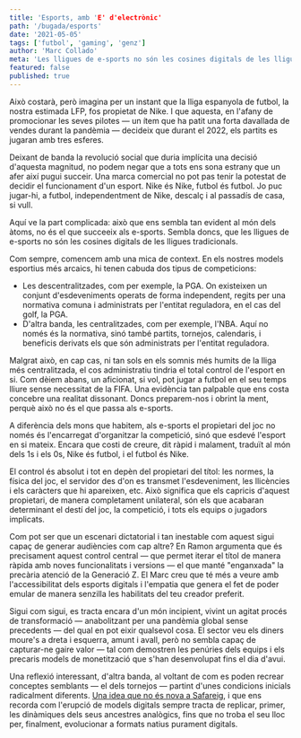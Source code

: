 ```yaml
---
title: 'Esports, amb 'E' d'electrònic'
path: '/bugada/esports'
date: '2021-05-05'
tags: ['futbol', 'gaming', 'genz']
author: 'Marc Collado'
meta: 'Les lligues de e-sports no són les cosines digitals de les lligues tradicionals. El propietari del joc pot esdevenir l'esport en si mateix.'
featured: false
published: true
---
```


Això costarà, però imagina per un instant que la lliga espanyola de futbol, la nostra estimada LFP, fos propietat de Nike. I que aquesta, en l'afany de promocionar les seves pilotes — un ítem que ha patit una forta davallada de vendes durant la pandèmia — decideix que durant el 2022, els partits es jugaran amb tres esferes.

Deixant de banda la revolució social que duria implícita una decisió d'aquesta magnitud, no podem negar que a tots ens sona estrany que un afer així pugui succeir. Una marca comercial no pot pas tenir la potestat de decidir el funcionament d'un esport. Nike és Nike, futbol és futbol. Jo puc jugar-hi, a futbol, independentment de Nike, descalç i al passadís de casa, si vull.

Aquí ve la part complicada: això que ens sembla tan evident al món dels àtoms, no és el que succeeix als e-sports. Sembla doncs, que les lligues de e-sports no són les cosines digitals de les lligues tradicionals.

Com sempre, comencem amb una mica de context. En els nostres models esportius més arcaics, hi tenen cabuda dos tipus de competicions:

- Les descentralitzades, com per exemple, la PGA. On existeixen un conjunt d'esdeveniments operats de forma independent, regits per una normativa comuna i administrats per l'entitat reguladora, en el cas del golf, la PGA.
- D'altra banda, les centralitzades, com per exemple, l'NBA. Aquí no només és la normativa, sinó també partits, tornejos, calendaris, i beneficis derivats els que són administrats per l'entitat reguladora.

Malgrat això, en cap cas, ni tan sols en els somnis més humits de la lliga més centralitzada, el cos administratiu tindria el total control de l'esport en si. Com dèiem abans, un aficionat, si vol, pot jugar a futbol en el seu temps lliure sense necessitat de la FIFA. Una evidència tan palpable que ens costa concebre una realitat dissonant. Doncs preparem-nos i obrint la ment, perquè això no és el que passa als e-sports.

A diferència dels mons que habitem, als e-sports el propietari del joc no només és l'encarregat d'organitzar la competició, sinó que esdevé l'esport en si mateix. Encara que costi de creure, dit ràpid i malament, traduït al món dels 1s i els 0s, Nike és futbol, i el futbol és Nike.

El control és absolut i tot en depèn del propietari del títol: les normes, la física del joc, el servidor des d'on es transmet l'esdeveniment, les llicències i els caràcters que hi apareixen, etc. Això significa que els capricis d'aquest propietari, de manera completament unilateral, són els que acabaran determinant el destí del joc, la competició, i tots els equips o jugadors implicats.

Com pot ser que un escenari dictatorial i tan inestable com aquest sigui capaç de generar audiències com cap altre? En Ramon argumenta que és precisament aquest control central — que permet iterar el títol de manera ràpida amb noves funcionalitats i versions — el que manté "enganxada" la precària atenció de la Generació Z. El Marc creu que té més a veure amb l'accessibilitat dels esports digitals i l'empatia que genera el fet de poder emular de manera senzilla les habilitats del teu creador preferit.

Sigui com sigui, es tracta encara d'un món incipient, vivint un agitat procés de transformació — anabolitzant per una pandèmia global sense precedents — del qual en pot eixir qualsevol cosa. El sector veu els diners moure's a dreta i esquerra, amunt i avall, però no sembla capaç de capturar-ne gaire valor — tal com demostren les penúries dels equips i els precaris models de monetització que s'han desenvolupat fins el dia d'avui.

Una reflexió interessant, d'altra banda, al voltant de com es poden recrear conceptes semblants — el dels tornejos — partint d'unes condicions inicials radicalment diferents. [Una idea que no és nova a Safareig](https://www.safareig.fm/29), i que ens recorda com l'erupció de models digitals sempre tracta de replicar, primer, les dinàmiques dels seus ancestres analògics, fins que no troba el seu lloc per, finalment, evolucionar a formats natius purament digitals.
